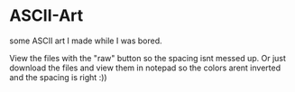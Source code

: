 # ASCII-Art

some ASCII art I made while I was bored.

View the files with the "raw" button so the spacing isnt messed up. Or just download the files and view them in notepad so the colors arent inverted and the spacing is right :))
